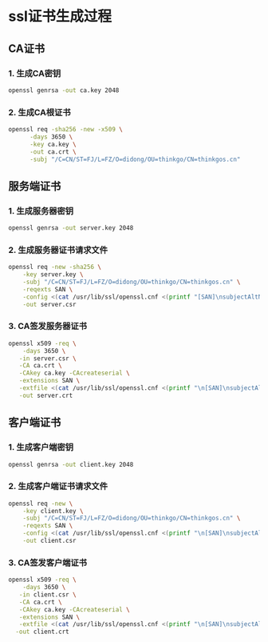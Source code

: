 # ssl证书生成过程

## CA证书

### 1. 生成CA密钥
```bash
openssl genrsa -out ca.key 2048
```

### 2. 生成CA根证书

```bash
openssl req -sha256 -new -x509 \
      -days 3650 \
      -key ca.key \
      -out ca.crt \
      -subj "/C=CN/ST=FJ/L=FZ/O=didong/OU=thinkgo/CN=thinkgos.cn"
```

## 服务端证书

### 1. 生成服务器密钥

```bash
openssl genrsa -out server.key 2048
```

### 2. 生成服务器证书请求文件

```bash
openssl req -new -sha256 \
    -key server.key \
    -subj "/C=CN/ST=FJ/L=FZ/O=didong/OU=thinkgo/CN=thinkgos.cn" \
    -reqexts SAN \
    -config <(cat /usr/lib/ssl/openssl.cnf <(printf "[SAN]\nsubjectAltName=DNS:*.thinkgos.cn")) \
    -out server.csr
```

### 3. CA签发服务器证书
```bash
openssl x509 -req \
    -days 3650 \
   -in server.csr \
   -CA ca.crt \
   -CAkey ca.key -CAcreateserial \
   -extensions SAN \
   -extfile <(cat /usr/lib/ssl/openssl.cnf <(printf "\n[SAN]\nsubjectAltName=DNS:*.thinkgos.cn")) \
   -out server.crt
```

## 客户端证书

### 1. 生成客户端密钥

```bash
openssl genrsa -out client.key 2048
```

### 2. 生成客户端证书请求文件

```bash
openssl req -new \
    -key client.key \
	-subj "/C=CN/ST=FJ/L=FZ/O=didong/OU=thinkgo/CN=thinkgos.cn" \
	-reqexts SAN \
	-config <(cat /usr/lib/ssl/openssl.cnf <(printf "\n[SAN]\nsubjectAltName=DNS:*.thinkgos.cn")) \
    -out client.csr
```

### 3. CA签发客户端证书
```bash
openssl x509 -req \
    -days 3650 \
   -in client.csr \
   -CA ca.crt \
   -CAkey ca.key -CAcreateserial \
   -extensions SAN \
   -extfile <(cat /usr/lib/ssl/openssl.cnf <(printf "\n[SAN]\nsubjectAltName=DNS:*.thinkgos.cn")) \
  -out client.crt
```